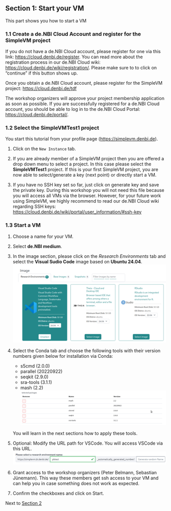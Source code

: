 ## Section 1: Start your VM

This part shows you how to start a VM


### 1.1 Create a de.NBI Cloud Account and register for the SimpleVM project

If you do not have a de.NBI Cloud account, please register for one
via this link: https://cloud.denbi.de/register.
You can read more about the registration process in our 
de.NBI Cloud wiki: https://cloud.denbi.de/wiki/registration/.
Please make sure to to click on “continue” if this button shows up.

Once you obtain a de.NBI Cloud account, please register for the SimpleVM project:
https://cloud.denbi.de/tdf

The workshop organizers will approve your project membership application as soon as possible.
If you are successfully registered for a de.NBI Cloud account,
you should be able to log in to the de.NBI Cloud Portal: https://cloud.denbi.de/portal/.

### 1.2 Select the SimpleVMTest1 project

You start this tutorial from your profile page (https://simplevm.denbi.de).

1. Click on the `New Instance` tab.

2. If you are already member of a SimpleVM project then you are offered a drop down menu to select
a project. In this case please select the **SimpleVMTest1** project. If this is
your first SimpleVM project, you are now able to select/generate a key (next point) or directly start a VM.

3. If you have no SSH key set so far, just click on generate key and save the
private key. During this workshop you will not need this file because 
you will access all VMs via the browser. However, for your future work using
SimpleVM, we highly recommend to read our de.NBI Cloud wiki regarding
SSH keys: https://cloud.denbi.de/wiki/portal/user_information/#ssh-key

### 1.3 Start a VM

1. Choose a name for your VM.
2. Select **de.NBI medium**.
3. In the image section, please click on the *Research Environments* tab 
   and select the **Visual Sudio Code** image based on **Ubuntu 24.04**.
   ![](./figures/resenv.png)
4. Select the Conda tab and choose the following tools with their version numbers given below for installation via Conda:
   * s5cmd (2.0.0)
   * parallel (20220922)
   * seqkit (2.9.0)
   * sra-tools (3.1.1)
   * mash (2.2)
   ![](./figures/packages.png)
   
   You will learn in the next sections how to apply these tools.

5. Optional: Modify the URL path for VSCode. You will access VSCode via this URL.
   ![](./figures/resenv_url.png)
6. Grant access to the workshop organizers (Peter Belmann, Sebastian Jünemann).
   This way these members get ssh access to your VM and can help you in case
   something does not work as expected.
7. Confirm the checkboxes and click on Start.

Next to [Section 2](part2.md)
